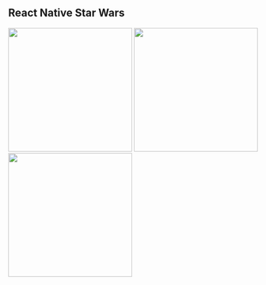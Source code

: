 ## React Native Star Wars

<img src="https://github.com/user-attachments/assets/a6e7f0dc-773d-4c9c-bff5-d21b2181a07a" width="250" />
<img src="https://github.com/user-attachments/assets/aca8d5d3-021e-4583-bcae-0b4fae0a3dc7" width="250" />
<img src="https://github.com/user-attachments/assets/41435a0c-a8f9-46b5-8433-eacade4e3658" width="250" />

